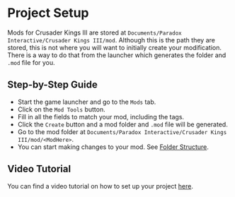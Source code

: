 # Project Setup

Mods for Crusader Kings III are stored at `Documents/Paradox Interactive/Crusader Kings III/mod`. Although this is the path they are stored, this is not where you will want to initially create your modification. There is a way to do that from the launcher which generates the folder and `.mod` file for you.

## Step-by-Step Guide

* Start the game launcher and go to the `Mods` tab.
* Click on the `Mod Tools` button.
* Fill in all the fields to match your mod, including the tags.
* Click the `Create` button and a mod folder and `.mod` file will be generated.
* Go to the mod folder at `Documents/Paradox Interactive/Crusader Kings III/mod/<ModHere>`.
* You can start making changes to your mod. See [Folder Structure](folder-structure.md).

## Video Tutorial

You can find a video tutorial on how to set up your project [here](https://www.youtube.com/watch?v=94k6h6n7vtY).